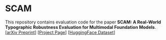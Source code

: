 # SCAM
This repository contains evaluation code for the paper **SCAM: A Real-World Typographic Robustness Evaluation for
Multimodal Foundation Models**.
[[arXiv Preprint](www.google.de)] [[Project Page](www.google.de)] [[HuggingFace Dataset](https://huggingface.co/datasets/BLISS-e-V/SCAM)]
